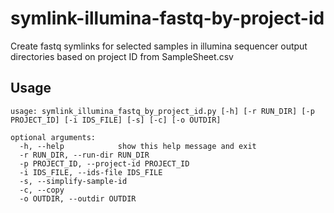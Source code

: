 # symlink-illumina-fastq-by-project-id
Create fastq symlinks for selected samples in illumina sequencer output directories based on project ID from SampleSheet.csv

## Usage

```
usage: symlink_illumina_fastq_by_project_id.py [-h] [-r RUN_DIR] [-p PROJECT_ID] [-i IDS_FILE] [-s] [-c] [-o OUTDIR]

optional arguments:
  -h, --help            show this help message and exit
  -r RUN_DIR, --run-dir RUN_DIR
  -p PROJECT_ID, --project-id PROJECT_ID
  -i IDS_FILE, --ids-file IDS_FILE
  -s, --simplify-sample-id
  -c, --copy
  -o OUTDIR, --outdir OUTDIR
```
